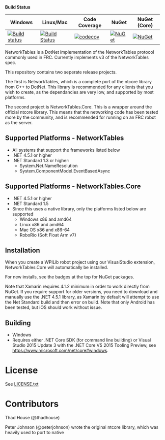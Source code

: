 **Build Status**

| Windows                 |  Linux/Mac              | Code Coverage         | NuGet                 | NuGet (Core)          |
| ------------------------|-------------------------|-----------------------|-----------------------|-----------------------|
| [![Build status][1]][2] | [![Build Status][3]][4] | [![codecov][5]][6]    | [![NuGet][7]][8]      | [![NuGet][9]][10]      |

[1]: https://ci.appveyor.com/api/projects/status/35aclclri0mf4juk/branch/master?svg=true
[2]: https://ci.appveyor.com/project/robotdotnet/networktables/branch/master
[3]: https://travis-ci.org/robotdotnet/NetworkTables.svg?branch=master
[4]: https://travis-ci.org/robotdotnet/NetworkTables
[5]: https://codecov.io/gh/robotdotnet/NetworkTables/branch/master/graph/badge.svg
[6]: https://codecov.io/gh/robotdotnet/NetworkTables
[7]: https://img.shields.io/nuget/v/FRC.NetworkTables.svg
[8]: https://www.nuget.org/packages/FRC.NetworkTables
[9]: https://img.shields.io/nuget/vpre/FRC.NetworkTables.Core.svg
[10]: https://www.nuget.org/packages/FRC.NetworkTables.Core

NetworkTables is a DotNet implementation of the NetworkTables protocol commonly used in FRC. Currently implements v3 of the NetworkTables spec.

This repository contains two seperate release projects. 

The first is NetworkTables, which is a complete port of the ntcore library from C++ to DotNet. This library is recommended for any clients that you wish to create, as the dependancies are very low, and supported by most platforms.

The second project is NetworkTables.Core. This is a wrapper around the official ntcore library. This means that the networking code has been tested more by the community, and is recommended for running on an FRC robot as the server. 



Supported Platforms - NetworkTables
-----------------------------------
* All systems that support the frameworks listed below
* .NET 4.5.1 or higher
* .NET Standard 1.3 or higher:
  * System.Net.NameResolution
  * System.ComponentModel.EventBasedAsync

Supported Platforms - NetworkTables.Core
----------------------------------------
* .NET 4.5.1 or higher
* .NET Standard 1.5
* Since this uses a native library, only the platforms listed below are supported
  * Windows x86 and amd64
  * Linux x86 and amd64
  * Mac OS x86 and x86-64
  * RoboRio (Soft Float Arm v7)

Installation
------------
When you create a WPILib robot project using our VisualStudio extension, NetworkTables.Core will automatically be installed.

For new installs, see the badges at the top for NuGet packages.

Note that Xamarin requires 4.1.2 minimum in order to work directly from NuGet. If you require support for older versions, 
you need to download and manually use the .NET 4.5.1 library, as Xamarin by default will attempt to use the Net Standard build and then error on build. 
Note that only Android has been tested, but iOS should work without issue.

Building
--------
* Windows
 * Requires either .NET Core SDK (for command line building) or Visual Studio 2015 Update 3 with the .NET Core VS 2015 Tooling Preview, see https://www.microsoft.com/net/core#windows.


License
=======
See [LICENSE.txt](LICENSE.txt)


Contributors
============

Thad House (@thadhouse)

Peter Johnson (@peterjohnson) wrote the original ntcore library, which was heavily used to port to native
